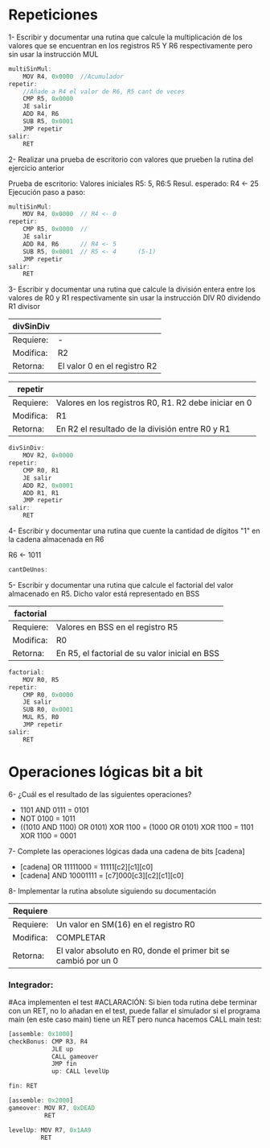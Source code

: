 # Repeticiones
1- Escribir y documentar una rutina que calcule la multiplicación de los valores que se encuentran en los registros R5 Y R6 respectivamente pero sin usar la instrucción MUL
```js
multiSinMul: 
    MOV R4, 0x0000  //Acumulador
repetir:            
    //Añade a R4 el valor de R6, R5 cant de veces
    CMP R5, 0x0000  
    JE salir
    ADD R4, R6
    SUB R5, 0x0001
    JMP repetir
salir:
    RET
```
2- Realizar una prueba de escritorio con valores que prueben la rutina del ejercicio anterior

Prueba de escritorio:
Valores iniciales
R5: 5, R6:5
Resul. esperado: R4 <- 25
Ejecución paso a paso:
```js
multiSinMul:
    MOV R4, 0x0000  // R4 <- 0
repetir:
    CMP R5, 0x0000  //
    JE salir
    ADD R4, R6      // R4 <- 5
    SUB R5, 0x0001  // R5 <- 4      (5-1)
    JMP repetir
salir:
    RET
```

3- Escribir y documentar una rutina que calcule
la división entera entre los valores de R0 y R1 respectivamente sin usar la instrucción DIV
R0 dividendo R1 divisor

| divSinDiv | <!----> |
|-----------|-----------|
| Requiere: | - |
| Modifica: | R2 |
| Retorna: | El valor 0 en el registro R2 |

| repetir | <!----> |
|-----------|-----------|
| Requiere: | Valores en los registros R0, R1. R2 debe iniciar en 0 |
| Modifica: | R1 |
| Retorna: | En R2 el resultado de la división entre R0 y R1 | 

```js
divSinDiv:
    MOV R2, 0x0000
repetir:
    CMP R0, R1
    JE salir
    ADD R2, 0x0001
    ADD R1, R1
    JMP repetir
salir:
    RET
```

4- Escribir y documentar una rutina que cuente la cantidad de dígitos "1" en la cadena  almacenada en R6

R6 <- 1011

```js
cantDeUnos:


```

5- Escribir y documentar una rutina que calcule el factorial del valor almacenado en R5. Dicho valor está representado en BSS

| factorial | <!----> |
|-----------|-----------|
| Requiere: | Valores en BSS en el registro R5 |
| Modifica: | R0 |
| Retorna: | En R5, el factorial de su valor inicial en BSS | 

```js
factorial: 
    MOV R0, R5
repetir:
    CMP R0, 0x0000
    JE salir
    SUB R0, 0x0001
    MUL R5, R0
    JMP repetir
salir:
    RET
```

# Operaciones lógicas bit a bit

6- ¿Cuál es el resultado de las siguientes operaciones?
- 1101 AND 0111 = 0101
- NOT 0100 = 1011
- ((1010 AND 1100) OR 0101) XOR 1100 = (1000 OR 0101) XOR 1100 = 1101 XOR 1100 = 0001

7- Complete las operaciones lógicas dada una cadena de bits [cadena]

- [cadena] OR 11111000 = 11111[c2][c1][c0]
- [cadena] AND 10001111 = [c7]000[c3][c2][c1][c0]

8- Implementar la rutina absolute siguiendo su documentación

| Requiere | <!----> |
|-----------|-----------|
| Requiere: | Un valor en SM(16) en el registro R0 |
| Modifica: | COMPLETAR |
| Retorna: | El valor absoluto en R0, donde el primer bit se cambió por un 0 | 

### Integrador:
#Aca implementen el test
#ACLARACIÓN: Si bien toda rutina debe terminar con un RET, no lo añadan en el test, puede fallar el simulador si el programa main (en este caso main) tiene un RET pero nunca hacemos CALL main
test: 

```js
[assemble: 0x1000]
checkBonus: CMP R3, R4
            JLE up
            CALL gameover
            JMP fin
            up: CALL levelUp

fin: RET

[assemble: 0x2000]
gameover: MOV R7, 0xDEAD
          RET

levelUp: MOV R7, 0x1AA9
         RET
```

